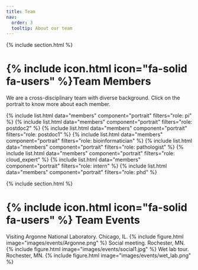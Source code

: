 ```yaml
---
title: Team
nav:
  order: 3
  tooltip: About our team
---
```

{% include section.html %}
# {% include icon.html icon="fa-solid fa-users" %}Team Members

We are a cross-disciplinary team with diverse background. Click on the portrait to know more about each member. 

{% include list.html data="members" component="portrait" filters="role: pi" %}
{% include list.html data="members" component="portrait" filters="role: postdoc2" %}
{% include list.html data="members" component="portrait" filters="role: postdoc1" %}
{% include list.html data="members" component="portrait" filters="role: bioinformatician" %}
{% include list.html data="members" component="portrait" filters="role: pathologist" %}
{% include list.html data="members" component="portrait" filters="role: cloud_expert" %}
{% include list.html data="members" component="portrait" filters="role: intern" %}
{% include list.html data="members" component="portrait" filters="role: phd" %}

{% include section.html %}
# {% include icon.html icon="fa-solid fa-users" %} Team Events
Visiting Argonne National Laboratory. Chicago, IL. 
{% include figure.html image="images/events/Argonne.png" %}
Social meeting. Rochester, MN.
{% include figure.html image="images/events/social1.jpg" %}
Wet lab tour. Rochester, MN.
{% include figure.html image="images/events/wet_lab.png" %}

